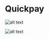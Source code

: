 # Quickpay

 ![alt text](https://i.imgur.com/YJmK35x.png)
 
 ![alt text](https://i.imgur.com/G7hA3YF.jpeg)
 
